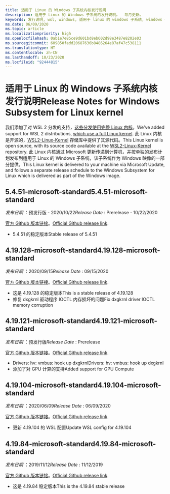 ```yaml
---
title: 适用于 Linux 的 Windows 子系统内核发行说明
description: 适用于 Linux 的 Windows 子系统的发行说明。  每月更新。
keywords: 发行说明, wsl, windows, 适用于 linux 的 windows 子系统, windows 子系统, ubuntu, kernel
ms.date: 06/09/2020
ms.topic: article
ms.localizationpriority: high
ms.openlocfilehash: 0ab1e7e85ce9d601bd8eb602d98e3487e8202e03
ms.sourcegitcommit: 609850fadd20687636b8486264e87af47c538111
ms.translationtype: HT
ms.contentlocale: zh-CN
ms.lasthandoff: 10/23/2020
ms.locfileid: "92444815"
---
```

# <a name="release-notes-for-windows-subsystem-for-linux-kernel"></a><span data-ttu-id="66bcf-105">适用于 Linux 的 Windows 子系统内核发行说明</span><span class="sxs-lookup"><span data-stu-id="66bcf-105">Release Notes for Windows Subsystem for Linux kernel</span></span>

<span data-ttu-id="66bcf-106">我们添加了对 WSL 2 分发的支持，[这些分发使用完整 Linux 内核](https://devblogs.microsoft.com/commandline/shipping-a-linux-kernel-with-windows/)。</span><span class="sxs-lookup"><span data-stu-id="66bcf-106">We've added support for WSL 2 distributions, [which use a full Linux kernel](https://devblogs.microsoft.com/commandline/shipping-a-linux-kernel-with-windows/).</span></span> <span data-ttu-id="66bcf-107">此 Linux 内核是开源的，[WSL2-Linux-Kernel](https://github.com/microsoft/WSL2-Linux-Kernel) 存储库中提供了其源代码。</span><span class="sxs-lookup"><span data-stu-id="66bcf-107">This Linux kernel is open source, with its source code available at the [WSL2-Linux-Kernel](https://github.com/microsoft/WSL2-Linux-Kernel) repository.</span></span> <span data-ttu-id="66bcf-108">此 Linux 内核通过 Microsoft 更新传递到计算机，并按单独的发布计划发布到适用于 Linux 的 Windows 子系统，该子系统作为 Windows 映像的一部分提供。</span><span class="sxs-lookup"><span data-stu-id="66bcf-108">This Linux kernel is delivered to your machine via Microsoft Update, and follows a separate release schedule to the Windows Subsystem for Linux which is delivered as part of the Windows image.</span></span>

## <a name="5451-microsoft-standard"></a><span data-ttu-id="66bcf-109">5.4.51-microsoft-standard</span><span class="sxs-lookup"><span data-stu-id="66bcf-109">5.4.51-microsoft-standard</span></span>
<span data-ttu-id="66bcf-110">*发布日期* ：预发行版 - 2020/10/22</span><span class="sxs-lookup"><span data-stu-id="66bcf-110">*Release Date* : Prerelease - 10/22/2020</span></span>

<span data-ttu-id="66bcf-111">[官方 Github 版本链接](https://github.com/microsoft/WSL2-Linux-Kernel/releases/tag/linux-msft-5.4.51)。</span><span class="sxs-lookup"><span data-stu-id="66bcf-111">[Official Github release link](https://github.com/microsoft/WSL2-Linux-Kernel/releases/tag/linux-msft-5.4.51).</span></span>

* <span data-ttu-id="66bcf-112">5\.4.51 的稳定版本</span><span class="sxs-lookup"><span data-stu-id="66bcf-112">Stable release of 5.4.51</span></span>

## <a name="419128-microsoft-standard"></a><span data-ttu-id="66bcf-113">4.19.128-microsoft-standard</span><span class="sxs-lookup"><span data-stu-id="66bcf-113">4.19.128-microsoft-standard</span></span>
<span data-ttu-id="66bcf-114">*发布日期* ：2020/09/15</span><span class="sxs-lookup"><span data-stu-id="66bcf-114">*Release Date* : 09/15/2020</span></span>

<span data-ttu-id="66bcf-115">[官方 Github 版本链接](https://github.com/microsoft/WSL2-Linux-Kernel/releases/tag/4.19.128-microsoft-standard)。</span><span class="sxs-lookup"><span data-stu-id="66bcf-115">[Official Github release link](https://github.com/microsoft/WSL2-Linux-Kernel/releases/tag/4.19.128-microsoft-standard).</span></span>

* <span data-ttu-id="66bcf-116">这是 4.19.128 的稳定版本</span><span class="sxs-lookup"><span data-stu-id="66bcf-116">This is a stable release of 4.19.128</span></span>
* <span data-ttu-id="66bcf-117">修复 dxgkrnl 驱动程序 IOCTL 内存损坏的问题</span><span class="sxs-lookup"><span data-stu-id="66bcf-117">Fix dxgkrnl driver IOCTL memory corruption</span></span>

## <a name="419121-microsoft-standard"></a><span data-ttu-id="66bcf-118">4.19.121-microsoft-standard</span><span class="sxs-lookup"><span data-stu-id="66bcf-118">4.19.121-microsoft-standard</span></span>
<span data-ttu-id="66bcf-119">*发布日期* ：预发行版</span><span class="sxs-lookup"><span data-stu-id="66bcf-119">*Release Date* : Prerelease</span></span>

<span data-ttu-id="66bcf-120">[官方 Github 版本链接](https://github.com/microsoft/WSL2-Linux-Kernel/releases/tag/4.19.121-microsoft-standard)。</span><span class="sxs-lookup"><span data-stu-id="66bcf-120">[Official Github release link](https://github.com/microsoft/WSL2-Linux-Kernel/releases/tag/4.19.121-microsoft-standard).</span></span>

* <span data-ttu-id="66bcf-121">Drivers: hv: vmbus: hook up dxgkrnl</span><span class="sxs-lookup"><span data-stu-id="66bcf-121">Drivers: hv: vmbus: hook up dxgkrnl</span></span>
* <span data-ttu-id="66bcf-122">添加了对 GPU 计算的支持</span><span class="sxs-lookup"><span data-stu-id="66bcf-122">Added support for GPU Compute</span></span>

## <a name="419104-microsoft-standard"></a><span data-ttu-id="66bcf-123">4.19.104-microsoft-standard</span><span class="sxs-lookup"><span data-stu-id="66bcf-123">4.19.104-microsoft-standard</span></span>
<span data-ttu-id="66bcf-124">*发布日期* ：2020/06/09</span><span class="sxs-lookup"><span data-stu-id="66bcf-124">*Release Date* : 06/09/2020</span></span> 

<span data-ttu-id="66bcf-125">[官方 Github 版本链接](https://github.com/microsoft/WSL2-Linux-Kernel/releases/tag/4.19.104-microsoft-standard)。</span><span class="sxs-lookup"><span data-stu-id="66bcf-125">[Official Github release link](https://github.com/microsoft/WSL2-Linux-Kernel/releases/tag/4.19.104-microsoft-standard).</span></span>

* <span data-ttu-id="66bcf-126">更新 4.19.104 的 WSL 配置</span><span class="sxs-lookup"><span data-stu-id="66bcf-126">Update WSL config for 4.19.104</span></span>

## <a name="41984-microsoft-standard"></a><span data-ttu-id="66bcf-127">4.19.84-microsoft-standard</span><span class="sxs-lookup"><span data-stu-id="66bcf-127">4.19.84-microsoft-standard</span></span>
<span data-ttu-id="66bcf-128">*发布日期* ：2019/11/12</span><span class="sxs-lookup"><span data-stu-id="66bcf-128">*Release Date* : 11/12/2019</span></span> 

<span data-ttu-id="66bcf-129">[官方 Github 版本链接](https://github.com/microsoft/WSL2-Linux-Kernel/releases/tag/4.19.84-microsoft-standard)。</span><span class="sxs-lookup"><span data-stu-id="66bcf-129">[Official Github release link](https://github.com/microsoft/WSL2-Linux-Kernel/releases/tag/4.19.84-microsoft-standard).</span></span>

* <span data-ttu-id="66bcf-130">这是 4.19.84 稳定版本</span><span class="sxs-lookup"><span data-stu-id="66bcf-130">This is the 4.19.84 stable release</span></span>

